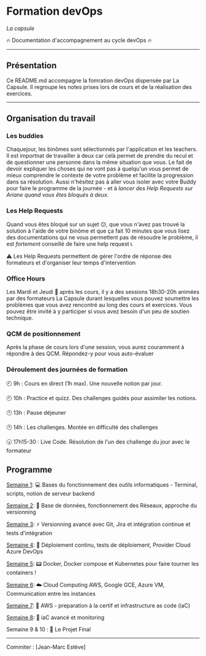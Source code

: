 # Formation devOps
_La capsule_

:fire: Documentation d'accompagnement au cycle devOps :fire:

---
 ## Présentation
 
Ce README.md accompagne la fomration devOps dispensée par La Capsule. Il regroupe les notes prises lors de cours et de la réalisation des exercices.

 ---

 ## Organisation du travail

 ### Les buddies

Chaquejour, les binômes sont sélectionnés par l'application et les teachers. Il est importnat de travailler à deux car celà permet de prendre du recul et de questionner une personne dans la même situation que vous. Le fait de devoir expliquer les choses qui ne vont pas à quelqu'un vous permet de mieux comprendre le contexte de votre problème et facilite la progression dans sa résolution. Aussi n'hésitez pas à aller vous isoler avec votre Buddy pour faire le programme de la journée - et à _lancer des Help Requests sur Ariane quand vous êtes bloqués à deux_.

 ### Les Help Requests

Quand vous êtes bloqué sur un sujet :confused:, que vous n'avez pas trouvé la solution à l'aide de votre binôme et que ça fait 10 minutes que vous lisez des documentations qui ne vous permettent pas de résoudre le problème, il est _fortement_ conseillé de faire une help request :telephone_receiver:

:warning: Les Help Requests permettent de gérer l'ordre de réponse des formateurs et d'organiser leur temps d'intervention

 ### Office Hours

 Les Mardi et Jeudi :calendar: après les cours, il y a des sessions 18h30-20h animées par des formateurs La Capsule durant lesquelles vous pouvez soumettre les problèmes que vous avez rencontré au long des cours et exercices. Vous pouvez être invité à y participer si vous avez besoin d'un peu de soutien technique.

 ### QCM de positionnement

Après la phase de cours lors d'une session, vous aurez couramment à répondre à des QCM. Répondez-y pour vous auto-évaluer

### Déroulement des journées de formation 

:clock9: 9h : Cours en direct (1h max). Une nouvelle notion par jour.

:clock10: 10h : Practice et quizz. Des challenges guidés pour assimiler les notions.

:clock1: 13h : Pause déjeuner

:clock2: 14h : Les challenges. Montée en difficulté des challenges

:clock530: 17h15-30 : Live Code. Résolution de l'un des challenge du jour avec le formateur

## Programme

[Semaine 1](semaine1/): :computer: Bases du fonctionnement des outils informatiques - Terminal, scripts, notion de serveur backend

[Semaine 2](semaine2/): :minidisc: Base de données, fonctionnement des Réseaux, approche du versionning

[Semaine 3](semaine3/): :zap: Versionning avancé avec Git, Jira et intégration continue et tests d'intégration

[Semaine 4](semaine4/): :tanabata_tree: Déploiement continu, tests de déploiement, Provider Cloud Azure DevOps

[Semaine 5](semaine5/): :pager: Docker, Docker compose et Kubernetes pour faire tourner les containers !

[Semaine 6](semaine6/): :cloud: Cloud Computing AWS, Google GCE, Azure VM, Communication entre les instances

[Semaine 7](semaine7/): :card_index: AWS - preparation à la certif et infrastructure as code (iaC)

[Semaine 8](semaine8/): :calling: iaC avancé et monitoring

Semaine 9 & 10 : :busstop: Le Projet Final

---
Commiter : [Jean-Marc Estève]
